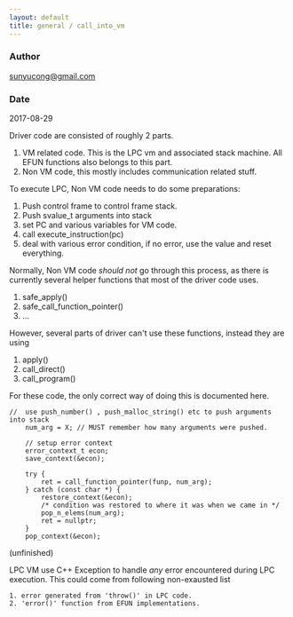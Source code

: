 ```yaml
---
layout: default
title: general / call_into_vm
---
```


### Author
sunyucong@gmail.com

### Date
2017-08-29

Driver code are consisted of roughly 2 parts.

1. VM related code. This is the LPC vm and associated stack machine. All EFUN functions also belongs to this part.
2. Non VM code, this mostly includes communication related stuff.

To execute LPC, Non VM code needs to do some preparations:

1. Push control frame to control frame stack.
2. Push svalue_t arguments into stack
3. set PC and various variables for VM code.
4. call execute_instruction(pc)
5. deal with various error condition, if no error, use the value and reset everything.

Normally, Non VM code _should not_ go through this process, as there is currently several helper functions that most of
the driver code uses.

1. safe_apply()
2. safe_call_function_pointer()
3. ...

However, several parts of driver can't use these functions, instead they are using

1. apply()
2. call_direct()
3. call_program()

For these code, the only correct way of doing this is documented here.

```
//  use push_number() , push_malloc_string() etc to push arguments into stack
    num_arg = X; // MUST remember how many arguments were pushed.

    // setup error context
    error_context_t econ;
    save_context(&econ);

    try {
        ret = call_function_pointer(funp, num_arg);
    } catch (const char *) {
        restore_context(&econ);
        /* condition was restored to where it was when we came in */
        pop_n_elems(num_arg);
        ret = nullptr;
    }
    pop_context(&econ);
```

(unfinished)

LPC VM use C++ Exception to handle _any_ error encountered during LPC execution. This could come from following non-exausted list

    1. error generated from 'throw()' in LPC code.
    2. 'error()' function from EFUN implementations.
